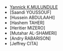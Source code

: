<!-- Team navbar/members.md -->
  - [Yannick K.MULUNDULE](navbar/memberslink/Yannick.md)
  - [Saandi YOUSSOUF]
  - [Hussein ABDULAAHI]
  - [Hashem TAHER]
  - [Heritier MIZERO]
  - [Mutahar AL-SHAMERI]
  - [Andry RABARISON]
  - [Jeffrey CITA]